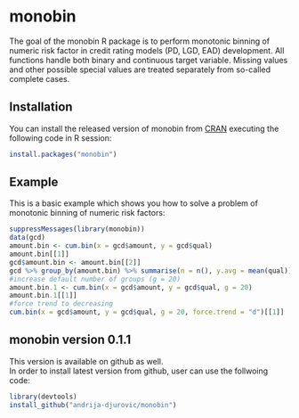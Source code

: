 # monobin

<!-- badges: start -->
<!-- badges: end -->

The goal of the monobin R package is to perform monotonic binning of numeric risk factor in credit 
rating models (PD, LGD, EAD) development. All functions handle both binary and 
continuous target variable. Missing values and other possible special values are treated 
separately from so-called complete cases.

## Installation

You can install the released version of monobin from [CRAN](https://CRAN.R-project.org) executing the following code in R session:

``` r
install.packages("monobin")
```

## Example

This is a basic example which shows you how to solve a problem of monotonic binning of numeric risk factors:

``` r
suppressMessages(library(monobin))
data(gcd)
amount.bin <- cum.bin(x = gcd$amount, y = gcd$qual)
amount.bin[[1]]
gcd$amount.bin <- amount.bin[[2]]
gcd %>% group_by(amount.bin) %>% summarise(n = n(), y.avg = mean(qual))
#increase default number of groups (g = 20)
amount.bin.1 <- cum.bin(x = gcd$amount, y = gcd$qual, g = 20)
amount.bin.1[[1]]
#force trend to decreasing
cum.bin(x = gcd$amount, y = gcd$qual, g = 20, force.trend = "d")[[1]]
```
## monobin version 0.1.1

This version is available on github as well.</br>
In order to install latest version from github, user can use the follwoing code:
```r
library(devtools)
install_github("andrija-djurovic/monobin")
```



